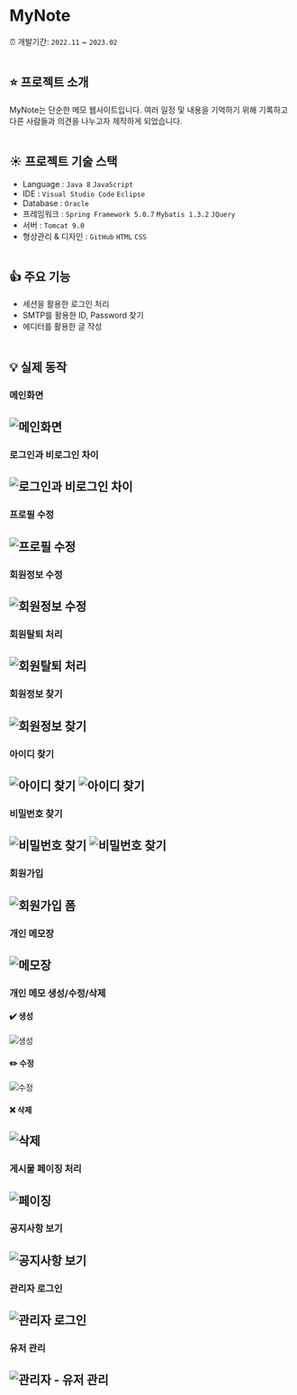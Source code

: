 # MyNote
:alarm_clock: 개발기간: `2022.11` ~ `2023.02`
<br><br>

## :star: 프로젝트 소개
MyNote는 단순한 메모 웹사이트입니다. 여러 일정 및 내용을 기억하기 위해 기록하고 다른 사람들과 의견을 나누고자 제작하게 되었습니다.
<br><br>

## :sunny: 프로젝트 기술 스택
- Language : `Java 8` `JavaScript` 
- IDE : `Visual Studio Code` `Eclipse`
- Database : `Oracle`
- 프레임워크 : `Spring Framework 5.0.7` `Mybatis 1.3.2` `JQuery`
- 서버 : `Tomcat 9.0`
- 형상관리 & 디자인 : `GitHub` `HTML` `CSS`
<br><br>

## :thumbsup: 주요 기능
- 세션을 활용한 로그인 처리
- SMTP를 활용한 ID, Password 찾기
- 에디터를 활용한 글 작성
<br><br>

## :bulb: 실제 동작

### 메인화면
![메인화면](https://user-images.githubusercontent.com/89557219/220571819-34ac98ae-e674-486f-9feb-64f724caa285.png)
---

### 로그인과 비로그인 차이
![로그인과 비로그인 차이](https://user-images.githubusercontent.com/89557219/220572118-0886a818-09c2-4ca2-81b0-30106e8cfbce.png)
---

### 프로필 수정
![프로필 수정](https://user-images.githubusercontent.com/89557219/220572645-719d318c-1bde-449f-9093-ae913b89db55.png)
---

### 회원정보 수정
![회원정보 수정](https://user-images.githubusercontent.com/89557219/220572895-b0bd48f3-e2fe-4c6e-8221-320aaebd2a92.png)
---

### 회원탈퇴 처리
![회원탈퇴 처리](https://user-images.githubusercontent.com/89557219/220573769-d0e59bbf-ec6f-4381-985e-f7f27c738e7a.png)
---

### 회원정보 찾기
![회원정보 찾기](https://user-images.githubusercontent.com/89557219/220573985-c69a1dee-5030-4450-9307-e6391a2825dc.png)
---

### 아이디 찾기
![아이디 찾기](https://user-images.githubusercontent.com/89557219/220574182-3b4ea665-2573-4920-9f5a-1f791ca48263.png)
![아이디 찾기](https://user-images.githubusercontent.com/89557219/220574285-cb445c51-847b-4242-92c8-8d5e9277e6c2.png)
---

### 비밀번호 찾기
![비밀번호 찾기](https://user-images.githubusercontent.com/89557219/220574411-df2aa643-ece2-4f96-928f-2dfffb3f5558.png)
![비밀번호 찾기](https://user-images.githubusercontent.com/89557219/220574630-293ab8be-b277-4097-9576-de2d3f1346d8.png)
---

### 회원가입
![회원가입 폼](https://user-images.githubusercontent.com/89557219/220574777-4521c535-9c1b-40d4-b4be-0418ea5d3752.png)
---

### 개인 메모장
![메모장](https://user-images.githubusercontent.com/89557219/220575178-ca514738-87a5-47e2-b44d-69fee2fc8804.png)
---

### 개인 메모 생성/수정/삭제
#### :heavy_check_mark: 생성
![생성](https://user-images.githubusercontent.com/89557219/220575178-ca514738-87a5-47e2-b44d-69fee2fc8804.png)

#### :pencil2: 수정
![수정](https://user-images.githubusercontent.com/89557219/220575247-91928fd2-8d07-4336-b006-4f1272907b48.png)

#### :x: 삭제
![삭제](https://user-images.githubusercontent.com/89557219/220575346-656ba11d-dc05-4279-bf6d-dcc904451a00.png)
---

### 게시물 페이징 처리
![페이징](https://user-images.githubusercontent.com/89557219/220575518-933cf09f-7cf8-4582-afd4-e7a5a2e10d78.png)
---

### 공지사항 보기
![공지사항 보기](https://user-images.githubusercontent.com/89557219/220575660-b5698889-e6ec-49ce-968b-f7ebf6cd9148.png)
---

### 관리자 로그인
![관리자 로그인](https://user-images.githubusercontent.com/89557219/220575767-6684e43b-2540-48f3-906a-63c9e962b170.png)
---

### 유저 관리
![관리자 - 유저 관리](https://user-images.githubusercontent.com/89557219/220575921-59d9b1c3-0fbb-4f3d-996b-8b5abb298d36.png)
---



